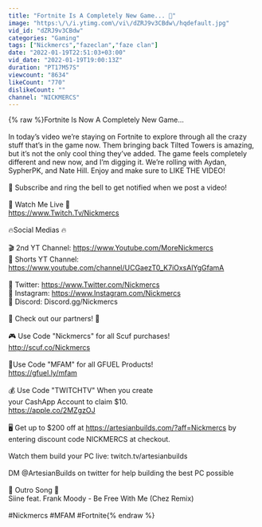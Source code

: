 ```yaml
---
title: "Fortnite Is A Completely New Game... 🤯"
image: "https:\/\/i.ytimg.com\/vi\/dZRJ9v3CBdw\/hqdefault.jpg"
vid_id: "dZRJ9v3CBdw"
categories: "Gaming"
tags: ["Nickmercs","fazeclan","faze clan"]
date: "2022-01-19T22:51:03+03:00"
vid_date: "2022-01-19T19:00:13Z"
duration: "PT17M57S"
viewcount: "8634"
likeCount: "770"
dislikeCount: ""
channel: "NICKMERCS"
---
```

{% raw %}Fortnite Is Now A Completely New Game...<br /><br />In today’s video we’re staying on Fortnite to explore through all the crazy stuff that’s in the game now. Them bringing back Tilted Towers is amazing, but it’s not the only cool thing they’ve added. The game feels completely different and new now, and I’m digging it. We’re rolling with Aydan, SypherPK, and Nate Hill. Enjoy and make sure to LIKE THE VIDEO!<br /><br />🔔  Subscribe and ring the bell to get notified when we post a video!<br /><br />🔴 Watch Me Live 🔴<br /><a rel="nofollow" target="blank" href="https://www.Twitch.Tv/Nickmercs">https://www.Twitch.Tv/Nickmercs</a><br /><br />     🔥Social Medias 🔥<br /><br />🎬  2nd YT Channel: <a rel="nofollow" target="blank" href="https://www.Youtube.com/MoreNickmercs">https://www.Youtube.com/MoreNickmercs</a><br />🎥 Shorts YT Channel: <a rel="nofollow" target="blank" href="https://www.youtube.com/channel/UCGaezT0_K7iOxsAlYgGfamA">https://www.youtube.com/channel/UCGaezT0_K7iOxsAlYgGfamA</a><br /><br />🐥 Twitter: <a rel="nofollow" target="blank" href="https://www.Twitter.com/Nickmercs">https://www.Twitter.com/Nickmercs</a><br />📸  Instagram: <a rel="nofollow" target="blank" href="https://www.Instagram.com/Nickmercs">https://www.Instagram.com/Nickmercs</a><br />📩  Discord: Discord.gg/Nickmercs<br /><br />    🤝 Check out our partners! 🤝  <br /><br />🎮 Use Code &quot;Nickmercs&quot; for all Scuf purchases!<br />      <a rel="nofollow" target="blank" href="http://scuf.co/Nickmercs">http://scuf.co/Nickmercs</a><br /><br />🍹Use Code &quot;MFAM&quot; for all GFUEL Products!<br />     <a rel="nofollow" target="blank" href="https://gfuel.ly/mfam">https://gfuel.ly/mfam</a><br /><br />💰 Use Code &quot;TWITCHTV&quot;  When you create         <br />      your CashApp Account to claim $10.                           <br />     <a rel="nofollow" target="blank" href="https://apple.co/2MZgzOJ">https://apple.co/2MZgzOJ</a><br /><br />🖥 Get up to $200 off at <a rel="nofollow" target="blank" href="https://artesianbuilds.com/?aff=Nickmercs">https://artesianbuilds.com/?aff=Nickmercs</a> by entering discount code NICKMERCS at checkout.<br /><br />Watch them build your PC live: twitch.tv/artesianbuilds<br /><br />DM @ArtesianBuilds on twitter for help building the best PC possible<br /><br />🎵 Outro Song 🎵<br />Siine feat. Frank Moody - Be Free With Me (Chez Remix)<br /><br />#Nickmercs #MFAM #Fortnite{% endraw %}
